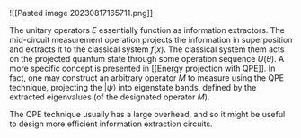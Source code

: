 ![[Pasted image 20230817165711.png]]

The unitary operators $E$ essentially function as information extractors. The mid-circuit measurement operation projects the information in superposition and extracts it to the classical system $f(x)$. The classical system them acts on the projected quantum state through some operation sequence $U(\theta)$. A more specific concept is presented in [[Energy projection with QPE]]. In fact, one may construct an arbitrary operator $M$ to measure using the QPE technique, projecting the $|\psi\rangle$ into eigenstate bands, defined by the extracted eigenvalues (of the designated operator $M$). 

The QPE technique usually has a large overhead, and so it might be useful to design more efficient information extraction circuits.

